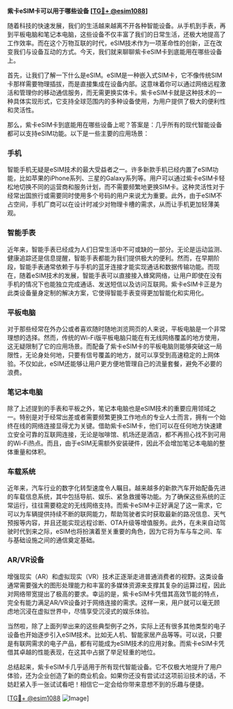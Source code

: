 **紫卡eSIM卡可以用于哪些设备 [[TG💪+ @esim1088](https://t.me/s/esim1088)]**

随着科技的快速发展，我们的生活越来越离不开各种智能设备。从手机到手表，再到平板电脑和笔记本电脑，这些设备不仅丰富了我们的日常生活，还极大地提高了工作效率。而在这个万物互联的时代，eSIM技术作为一项革命性的创新，正在改变我们与设备互动的方式。今天，我们就来聊聊紫卡eSIM卡到底能用在哪些设备上。

首先，让我们了解一下什么是eSIM。eSIM是一种嵌入式SIM卡，它不像传统SIM卡那样需要物理插拔，而是直接集成在设备内部。这意味着你可以通过网络远程激活和管理你的移动通信服务，而无需更换实体卡。紫卡eSIM卡就是这种技术的一种具体实现形式，它支持全球范围内的多种设备使用，为用户提供了极大的便利性和灵活性。

那么，紫卡eSIM卡到底能用在哪些设备上呢？答案是：几乎所有的现代智能设备都可以支持eSIM功能。以下是一些主要的应用场景：

### 手机

智能手机无疑是eSIM技术的最大受益者之一。许多新款手机已经内置了eSIM功能，比如苹果的iPhone系列、三星的Galaxy系列等。用户可以通过紫卡eSIM卡轻松地切换不同的运营商和服务计划，而不需要频繁地更换SIM卡。这种灵活性对于经常出国旅行或需要同时使用多个号码的用户来说尤为重要。此外，由于eSIM不占空间，手机厂商可以在设计时减少对物理卡槽的需求，从而让手机更加轻薄美观。

### 智能手表

近年来，智能手表已经成为人们日常生活中不可或缺的一部分。无论是运动监测、健康追踪还是信息提醒，智能手表都能为我们提供极大的便利。然而，在早期阶段，智能手表通常依赖于与手机的蓝牙连接才能实现通话和数据传输功能。而现在，随着eSIM技术的发展，智能手表可以直接接入蜂窝网络，让用户即使在没有手机的情况下也能独立完成通话、发送短信以及访问互联网。紫卡eSIM卡正是为此类设备量身定制的解决方案，它使得智能手表变得更加智能化和实用化。

### 平板电脑

对于那些经常在外办公或者喜欢随时随地浏览网页的人来说，平板电脑是一个非常理想的选择。然而，传统的Wi-Fi版平板电脑只能在有无线网络覆盖的地方使用，这无疑限制了它的应用场景。而配备了紫卡eSIM卡的平板电脑则能够突破这一局限性，无论身处何地，只要有信号覆盖的地方，就可以享受到高速稳定的上网体验。不仅如此，eSIM还能够让用户更方便地管理自己的流量套餐，避免不必要的浪费。

### 笔记本电脑

除了上述提到的手表和平板之外，笔记本电脑也是eSIM技术的重要应用领域之一。特别是对于经常出差或者需要频繁更换工作地点的专业人士而言，拥有一个始终在线的网络连接显得尤为关键。借助紫卡eSIM卡，他们可以在任何地方快速建立安全可靠的互联网连接，无论是咖啡馆、机场还是酒店，都不再担心找不到可用的Wi-Fi热点。而且，由于eSIM无需额外安装硬件，因此不会增加笔记本电脑的整体重量和体积。

### 车载系统

近年来，汽车行业的数字化转型速度令人瞩目。越来越多的新款汽车开始配备先进的车载信息系统，其中包括导航、娱乐、紧急救援等功能。为了确保这些系统的正常运行，往往需要稳定的无线网络支持。而紫卡eSIM卡正好满足了这一需求，它可以为车辆提供持续不断的联网能力，帮助驾驶者实时获取最新的路况信息、天气预报等内容，并且还能实现远程诊断、OTA升级等增值服务。此外，在未来自动驾驶时代到来之际，eSIM也将扮演着至关重要的角色，因为它将为车与车之间、车与基础设施之间的通信奠定基础。

### AR/VR设备

增强现实（AR）和虚拟现实（VR）技术正逐渐走进普通消费者的视野。这类设备通常需要强大的图形处理能力和丰富的多媒体资源来支撑其复杂的运算过程，因此对网络带宽提出了极高的要求。幸运的是，紫卡eSIM卡凭借其高效节能的特点，完全有能力满足AR/VR设备对于网络连接的需求。这样一来，用户就可以毫无顾虑地沉浸在虚拟世界中，尽情享受沉浸式的娱乐体验。

当然啦，除了上面列举出来的这些典型例子之外，实际上还有很多其他类型的电子设备也开始逐步引入eSIM技术。比如无人机、智能家居产品等等。可以说，只要是有联网需求的电子产品，都有可能成为eSIM技术的应用对象。而紫卡eSIM卡凭借其卓越的性能表现，在这其中占据了举足轻重的地位。

总结起来，紫卡eSIM卡几乎适用于所有现代智能设备。它不仅极大地提升了用户体验，还为企业创造了新的商业机会。如果你还没有尝试过这项前沿技术的话，不妨赶紧入手一张试试看吧！相信它一定会给你带来意想不到的乐趣与便捷。

[[TG💪+ @esim1088](https://t.me/s/esim1088) ![Image](https://i.postimg.cc/4NQfJmqS/Snipaste-2025-05-13-00-14-12.png)]